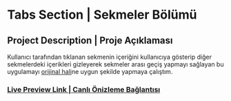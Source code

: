 # Tabs Section | Sekmeler Bölümü

## Project Description | Proje Açıklaması

Kullanıcı tarafından tıklanan sekmenin içeriğini kullanıcıya gösterip diğer sekmelerdeki içerikleri gizleyerek sekmeler arası geçiş yapmayı sağlayan bu uygulamayı [orijinal hali](https://www.100jsprojects.com/project/tabs)ne uygun şekilde yapmaya çalıştım.

### [Live Preview Link | Canlı Önizleme Bağlantısı](https://selimbiber.github.io/Pure-JavaScript-Projects/TabsSection/)
